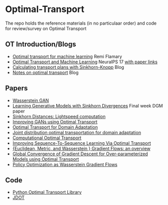 # Optimal-Transport
The repo holds the reference materials (in no particulaar order) and code for review/survey on Optimal Transport

## OT Introduction/Blogs
* [Optimal transport for machine learning](https://remi.flamary.com/pres/OTML_ISIS_2017.pdf) Remi Flamary
* [Optimal Transport and Machine Learning](https://nips.cc/Conferences/2017/Schedule?showEvent=8758) NeuraIPS 17 [with paper links](http://otml17.marcocuturi.net/schedule/) 
* [Calculating transport plans with Sinkhorn-Knopp](https://regularize.wordpress.com/2015/09/17/calculating-transport-plans-with-sinkhorn-knopp/) Blog
* [Notes on optimal transport](https://michielstock.github.io/OptimalTransport/) Blog

## Papers
* [Wasserstein GAN](https://arxiv.org/abs/1701.07875)
* [Learning Generative Models with Sinkhorn Divergences](http://proceedings.mlr.press/v84/genevay18a/genevay18a.pdf) Final week DGM paper
* [Sinkhorn Distances: Lightspeed computation](https://arxiv.org/pdf/1306.0895.pdf)
* [Improving GANs using Optimal Transport](https://arxiv.org/abs/1803.05573)
* [Optimal Transport for Domain Adaptation](https://arxiv.org/abs/1507.00504)
* [Joint distribution optimal transportation for domain adaptation](https://arxiv.org/abs/1705.08848)
* [Computational Optimal Transport](https://arxiv.org/abs/1803.00567)
* [Improving Sequence-To-Sequence Learning Via Optimal Transport](https://arxiv.org/abs/1901.06283)
* [{Euclidean, Metric, and Wasserstein } Gradient Flows: an overview](https://arxiv.org/abs/1609.03890)
* [Global Convergence of Gradient Descent for Over-parameterized Models using Optimal Transport](https://arxiv.org/abs/1805.09545)
* [Policy Optimization as Wasserstein Gradient Flows](https://arxiv.org/abs/1808.03030)

## Code
* [Python Optimal Transport Library](https://github.com/rflamary/POT)
* [JDOT](https://github.com/rflamary/JDOT)